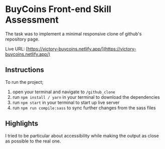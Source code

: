 #   BuyCoins Front-end Skill Assessment 

The task was to implement a minimal responsive clone of github's repository page.

Live URL: [https://victory-buycoins.netlify.app/](https://victory-buycoins.netlify.app/)

## Instructions  
To run the project;
1. open your terminal and navigate to `/github_clone`
2. run `npm install / yarn` in your terminal to download the dependencies
3. run `npm start` in your terminal to start up live server
4. run `npm run compile:sass` to sync further changes from the sass files

## Highlights
I tried to be particular about accessibility while making the output as close as possible to the real one.
